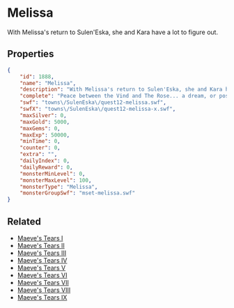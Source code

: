# Melissa

With Melissa's return to Sulen'Eska, she and Kara have a lot to figure out.

## Properties

```json
{
    "id": 1888,
    "name": "Melissa",
    "description": "With Melissa's return to Sulen'Eska, she and Kara have a lot to figure out.",
    "complete": "Peace between the Vind and The Rose... a dream, or possible reality?",
    "swf": "towns\/SulenEska\/quest12-melissa.swf",
    "swfX": "towns\/SulenEska\/quest12-melissa-x.swf",
    "maxSilver": 0,
    "maxGold": 5000,
    "maxGems": 0,
    "maxExp": 50000,
    "minTime": 0,
    "counter": 0,
    "extra": "",
    "dailyIndex": 0,
    "dailyReward": 0,
    "monsterMinLevel": 0,
    "monsterMaxLevel": 100,
    "monsterType": "Melissa",
    "monsterGroupSwf": "mset-melissa.swf"
}
```

## Related

- [Maeve's Tears I](../items/20652-maeve-s-tears-i.md)
- [Maeve's Tears II](../items/20653-maeve-s-tears-ii.md)
- [Maeve's Tears III](../items/20654-maeve-s-tears-iii.md)
- [Maeve's Tears IV](../items/20655-maeve-s-tears-iv.md)
- [Maeve's Tears V](../items/20656-maeve-s-tears-v.md)
- [Maeve's Tears VI](../items/20657-maeve-s-tears-vi.md)
- [Maeve's Tears VII](../items/20658-maeve-s-tears-vii.md)
- [Maeve's Tears VIII](../items/20659-maeve-s-tears-viii.md)
- [Maeve's Tears IX](../items/20660-maeve-s-tears-ix.md)


